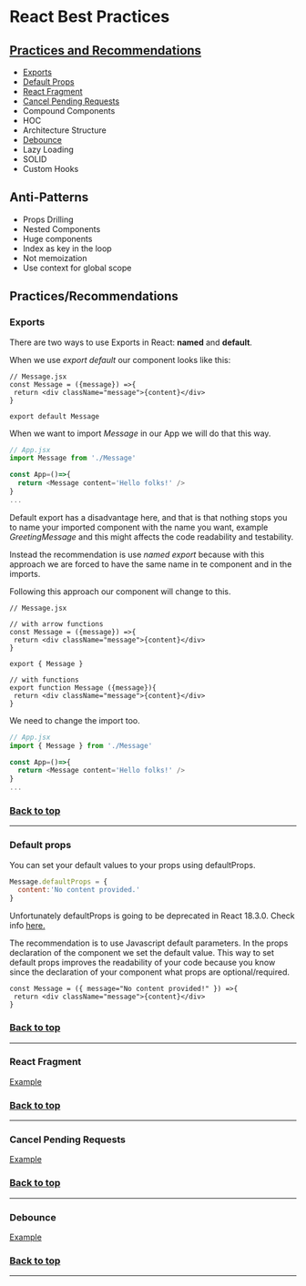 # React Best Practices

<!-- ## Introduction
One of the principal things to avoid when programming with React is to have to many renders. -->

## [Practices and Recommendations](#practicesrecommendations)
  - [Exports](#exports)
  - [Default Props](#default-props)
  - [React Fragment](#react-fragment)
  - [Cancel Pending Requests](#cancel-pending-requests)
  - Compound Components
  - HOC
  - Architecture Structure
  - [Debounce](#debounce)
  - Lazy Loading
  - SOLID
  - Custom Hooks

## Anti-Patterns
  - Props Drilling
  - Nested Components
  - Huge components
  - Index as key in the loop
  - Not memoization
  - Use context for global scope

## Practices/Recommendations
### Exports

There are two ways to use Exports in React: **named** and **default**.

When we use _export default_ our component looks like this:
```JS
// Message.jsx
const Message = ({message}) =>{
 return <div className="message">{content}</div>
}

export default Message
```
When we want to import _Message_ in our App we will do that this way.
```js
// App.jsx
import Message from './Message'

const App=()=>{
  return <Message content='Hello folks!' />
}
...
```
Default export has a disadvantage here, and that is that nothing stops you to name your imported component with the name you want, example *GreetingMessage* and this might affects the code readability and testability.

Instead the recommendation is use *named export* because with this approach we are forced to have the same name in te component and in the imports.

Following this approach our component will change to this.
```JS
// Message.jsx

// with arrow functions
const Message = ({message}) =>{
 return <div className="message">{content}</div>
}

export { Message }

// with functions
export function Message ({message}){
 return <div className="message">{content}</div>
}
```

We need to change the import too.

```js
// App.jsx
import { Message } from './Message'

const App=()=>{
  return <Message content='Hello folks!' />
}
...
```
### [Back to top](#react-best-practices)
---

### Default props
You can set your default values to your props using defaultProps.

```js
Message.defaultProps = {
  content:'No content provided.'
}
```
Unfortunately defaultProps is going to be deprecated in React 18.3.0. Check info [here.](https://github.com/chakra-ui/chakra-ui/issues/7057)


The recommendation is to use Javascript default parameters. In the props declaration of the component we set the default value. This way to set default props improves the readability of your code because you know since the declaration of your component what props are optional/required.

```JS
const Message = ({ message="No content provided!" }) =>{
 return <div className="message">{content}</div>
}
```
### [Back to top](#react-best-practices)
---

### React Fragment

[Example](https://codesandbox.io/s/react-fragment-43edci?file=/src/App.js)

### [Back to top](#react-best-practices)
---

### Cancel Pending Requests

[Example](https://codesandbox.io/s/react-update-state-hj8244)

### [Back to top](#react-best-practices)
---

### Debounce

[Example](https://codesandbox.io/s/debounce-ex1ew0?file=/src/App.js)

### [Back to top](#react-best-practices)
---
